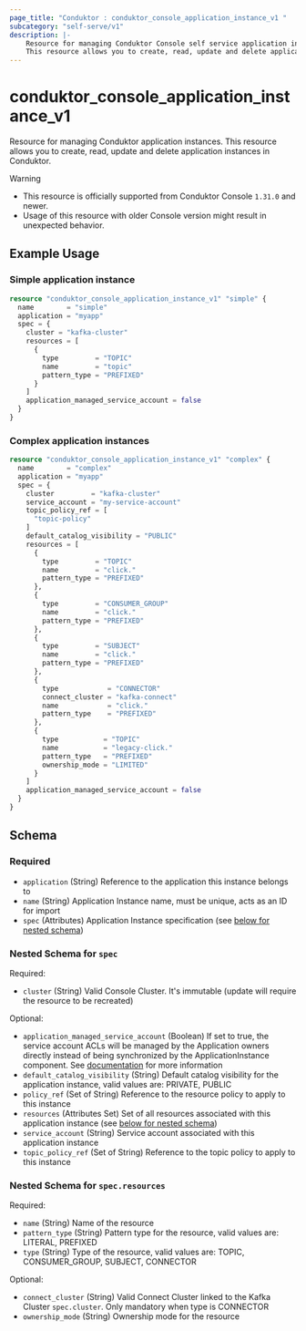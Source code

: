 ```yaml
---
page_title: "Conduktor : conduktor_console_application_instance_v1 "
subcategory: "self-serve/v1"
description: |-
    Resource for managing Conduktor Console self service application instances.
    This resource allows you to create, read, update and delete application instances in Conduktor.
---
```


# conduktor_console_application_instance_v1

Resource for managing Conduktor application instances.
This resource allows you to create, read, update and delete application instances in Conduktor.

> [!WARNING]
> - This resource is officially supported from Conduktor Console `1.31.0` and newer.
> - Usage of this resource with older Console version might result in unexpected behavior.

## Example Usage

### Simple application instance
```terraform
resource "conduktor_console_application_instance_v1" "simple" {
  name        = "simple"
  application = "myapp"
  spec = {
    cluster = "kafka-cluster"
    resources = [
      {
        type         = "TOPIC"
        name         = "topic"
        pattern_type = "PREFIXED"
      }
    ]
    application_managed_service_account = false
  }
}
```

### Complex application instances
```terraform
resource "conduktor_console_application_instance_v1" "complex" {
  name        = "complex"
  application = "myapp"
  spec = {
    cluster         = "kafka-cluster"
    service_account = "my-service-account"
    topic_policy_ref = [
      "topic-policy"
    ]
    default_catalog_visibility = "PUBLIC"
    resources = [
      {
        type         = "TOPIC"
        name         = "click."
        pattern_type = "PREFIXED"
      },
      {
        type         = "CONSUMER_GROUP"
        name         = "click."
        pattern_type = "PREFIXED"
      },
      {
        type         = "SUBJECT"
        name         = "click."
        pattern_type = "PREFIXED"
      },
      {
        type            = "CONNECTOR"
        connect_cluster = "kafka-connect"
        name            = "click."
        pattern_type    = "PREFIXED"
      },
      {
        type           = "TOPIC"
        name           = "legacy-click."
        pattern_type   = "PREFIXED"
        ownership_mode = "LIMITED"
      }
    ]
    application_managed_service_account = false
  }
}
```


<!-- schema generated by tfplugindocs -->
## Schema

### Required

- `application` (String) Reference to the application this instance belongs to
- `name` (String) Application Instance name, must be unique, acts as an ID for import
- `spec` (Attributes) Application Instance specification (see [below for nested schema](#nestedatt--spec))

<a id="nestedatt--spec"></a>
### Nested Schema for `spec`

Required:

- `cluster` (String) Valid Console Cluster. It's immutable (update will require the resource to be recreated)

Optional:

- `application_managed_service_account` (Boolean) If set to true, the service account ACLs will be managed by the Application owners directly instead of being synchronized by the ApplicationInstance component. See [documentation](https://docs.conduktor.io/platform/reference/resource-reference/self-service/#application-managed-service-account) for more information
- `default_catalog_visibility` (String) Default catalog visibility for the application instance, valid values are: PRIVATE, PUBLIC
- `policy_ref` (Set of String) Reference to the resource policy to apply to this instance
- `resources` (Attributes Set) Set of all resources associated with this application instance (see [below for nested schema](#nestedatt--spec--resources))
- `service_account` (String) Service account associated with this application instance
- `topic_policy_ref` (Set of String) Reference to the topic policy to apply to this instance

<a id="nestedatt--spec--resources"></a>
### Nested Schema for `spec.resources`

Required:

- `name` (String) Name of the resource
- `pattern_type` (String) Pattern type for the resource, valid values are: LITERAL, PREFIXED
- `type` (String) Type of the resource, valid values are: TOPIC, CONSUMER_GROUP, SUBJECT, CONNECTOR

Optional:

- `connect_cluster` (String) Valid Connect Cluster linked to the Kafka Cluster `spec.cluster`. Only mandatory when type is CONNECTOR
- `ownership_mode` (String) Ownership mode for the resource




